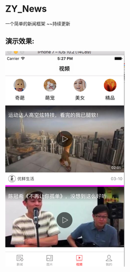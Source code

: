 # ZY_News
一个简单的新闻框架 ~~持续更新

## 演示效果:
![image](https://github.com/gouzyi/ZY_News/raw/master/imags/1.png)

